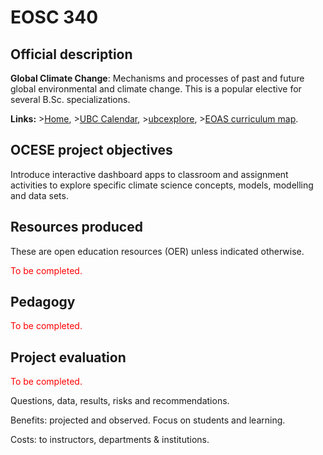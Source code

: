 # EOSC 340

## Official description

**Global Climate Change**: Mechanisms and processes of past and future global environmental and climate change. This is a popular elective for several B.Sc. specializations.

**Links:**
\>[Home](https://www.eoas.ubc.ca/academics/courses/eosc340),
\>[UBC Calendar](https://courses.students.ubc.ca/cs/courseschedule?pname=subjarea&tname=subj-course&dept=EOSC&course=340),
\>[ubcexplore](https://ubcexplorer.io/course/EOSC/340),
\>[EOAS curriculum map](https://www.eoas.ubc.ca/~quest/eoas-only.html).

## OCESE project objectives

Introduce interactive dashboard apps to classroom and assignment activities to explore specific climate science concepts, models, modelling and data sets.

## Resources produced

These are open education resources (OER) unless indicated otherwise.

<span style="color:red">To be completed.</span>

## Pedagogy

<span style="color:red">To be completed.</span>

## Project evaluation

<span style="color:red">To be completed.</span>

Questions, data, results, risks and recommendations.

Benefits: projected and observed. Focus on students and learning.

Costs: to instructors, departments & institutions.
